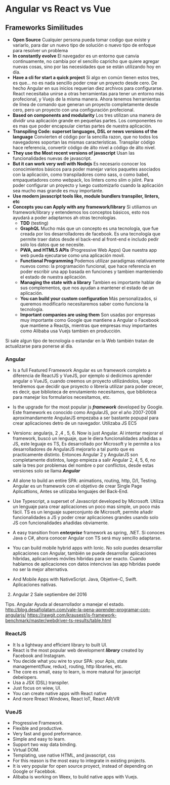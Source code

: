 # Angular vs React vs Vue

## Frameworks Similitudes

* __Open Source__
  Cualquier persona pueda tomar codigo que existe y variarlo, para dar un nuevo tipo de solución o nuevo tipo de enfoque para resolver un problema
* __In constantly evolve__
  El navegador es un entorno que canvia continuamente, no cambia por el sencillo capricho que quiere agregar nuevas cosas, sino por las necesidades que se están utilizando hoy en día.
* __Have a cli for start a quick project__
  Si algo en común tienen estos tres, es que... no es nada sencillo poder crear un proyecto desde cero. De hecho Angular en sus inicios requerian diez archivos para configurarse. React necesitaba unirse a otras herramientas para tener un entorno más profecional, y Vuejs de la misma manera.
  Ahora tenemos herramientas de línea de comando que generan un proyecto completamente desde cero, pero un proyecto con una configuración profecional.
* __Based on components and modularity__
  Los tres utilizan una manera de dividir una aplicación grande en pequeñas partes.
  Los componentes no es mas que poder encapsular ciertas partes de nuestra aplicación.
* __Transpiling Code: superset languages, DSL or news versions of the language__
  Convierten el código por la sencilla razon,  que no todos los navegadores soportan las mismas características.
  Transpilar código hace referencia, convertir código de álto nivel a código de álto nivel.
* __They use the Most recent versions of javascript__
  Usan las funcionalidades nuevas de javascript.
* __But it can work very well with Nodejs__
  Es necesario conocer los conocimientos básicos para poder manejar varios paquetes asociados con la aplicación, como transpiladores como sass, o como babel, empaquetadores como webpack, los linters como slim o jslint. Para poder configurar un proyecto y luego customizarlo cuando la aplicación sea mucho mas grande es muy importante.
* __Use modern javascript tools like, module bundlers transpiler, linters, etc__
* __Concepts you can Apply with any framework/library__
  Si utiliamos un framework/library y entendemos los conceptos básicos, esto nos ayudará a poder adaptarnos ah otras tecnologías.
  * __TDD__ (testing)
  * __GraphQL__
    Mucho más que un concepto es una tecnología, que fue creada por los desarrolladores de facebook. Es una tecnología que permite traer datos desde el back-end al front-end e includo pedir solo los datos que se necesite.
  * __PWA, and HTML5 APIs__ (Progressive Web Apps)
    Que nuestra app web pueda ejecutarse como una aplicación movil.
  * __Functional Programming__
    Podemos utilizar paradigmas relativamente nuevos como: la programación funcional, que hace referencia en poder escribir una app basada en funciones y tambien manteniendo el estado de nuestra aplicación.
  * __Managing the state with a library__
    Tambien es importante hablar de sus complementos, que nos ayudan a mantener el estado de un aplicación.
  * __You can build your custom configuration__
    Más personalizados, si queremos modificarlo necesitaremos saber como funciona la tecnología.
  * __Important companies are using them__
    Son usadas por empresas muy importante como Google que mantiene a Angular o Facebook que mantiene a Reactjs, mientras que empresas muy importantes como Alibaba usa Vuejs tambien en producción.

Si sale algun tipo de tecnología o estandar en la Web también tratan de actualizarse para ponerse al día.

### Angular
* Is a full Featured Framework
Angular es un framework completo a diferencia de ReactJS y VueJS, por ejemplo si dedicimos aprender angular o VueJS, cuando creemos un proyecto utilizándolos, luego tendremos que decidir que proyecto o librería utilizar para poder crecer, es decir, que biblioteca de enrutamiento necesitamos, que biblioteca para manejar los formularios necesitamos, etc.

* Is the upgrade for the most popular js ___framework___ developed by Google.
Este framework es conocido como AngularJS, por el año 2007-2008 aproximandamente AngularJS empezaba a ser bastante popupal para crear aplicaciones detro de un navegador. Utilizaba JS EC5

* Versions: angularjs, 2 ,4 , 5, 6. Now is just Angular.
Al intentar mejorar el framework, buscó un lenguaje, que le diera funcionalidades añadidas a JS, este leguaje es TS, Es desarrollado por Microsoft y le permite a los desarrolladores de AngularJS mejorarlo a tal punto que es practicamente distinto. Entonces Angular 2 y AngularJS son completamente distintos, luego empieza a salir Angular 2, 4, 5, 6, no sale la tres por problemas del nombre o por conflictos, desde estas versiones solo se llama ___Angular___

* All alone to build an entire SPA: animations, routing, http, D/I, Testing.
Angular es un framework con el objetivo de crear Single Page Aplicattions, Antes se utilizaba lenguajes del Back-End.

* Use Typescript, a superset  of Javascript developed by Microsoft.
Utiliza un lenguaje para crear aplicaciones un poco mas simple, un poco más fácil. TS es un lenguaje superconjunto de Microsoft, permite añadir funcionalidades a JS y poder crear aplicaciones grandes usando solo JS con funcionalidades añadidas obviamente.

* A easy transition from ___enterprise___ framework as spring, .NET.
Si conoces Java o C#, ahora conocer Angular con TS será muy sencillo adaptarse.

* You can build mobile hybrid apps with Ionic.
No solo puedes desarrollar aplicaciones con Angular, también se puede desarrollar aplicaciones híbridas, aplicaciones móviles híbridas para ser exacto. Cuando hablamos de aplicaciones con datos intencivos las app híbridas puede no ser la mejor alternativa.

* And Mobile Apps with NativeScript.
Java, Objetive-C, Swift. Aplicaciones nativas.

2. Angular 2 Sale septiembre del 2016


Tips. Angular Ayuda al desarrollador a manejar el estado.
http://blog.desafiolatam.com/vale-la-pena-aprender-programar-con-angularjs/
https://rawgit.com/krausest/js-framework-benchmark/master/webdriver-ts-results/table.html


### ReactJS
* It Is a lightway and efficient library to built UI.
* React is the most popular web development ___library___ created by Facebook and Instagram.
* You decide what you wire to your SPA: your Apis, state management(fluw, redux), routing, http libraries, etc.
* The core es small, easy to learn, is more matural for javacript debelopers.
* Usa a JSX (DSL) transpiler.
* Just focus on wiew, UI.
* You can create native apps with React native
* And more Rreact Windows, React IoT, React AR/VR

### VueJS
* Progressive Framework.
* Flexible and productive.
* Very fast and good preformance.
* Simple and easy to learn.
* Support two way data binding.
* Virtual DOM.
* Templating, use native HTML, and javascript, css
* For this reason is the most easy to integrate in existing projects.
* It is very popular for open source proyect, instead of depending on Google or Facebbok.
* Alibaba is working on Weex, to build native apps with Vuejs.
